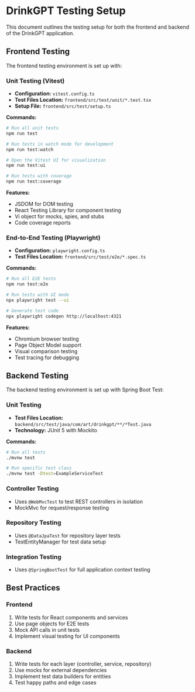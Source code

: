 # DrinkGPT Testing Setup

This document outlines the testing setup for both the frontend and backend of the DrinkGPT application.

## Frontend Testing

The frontend testing environment is set up with:

### Unit Testing (Vitest)

- **Configuration:** `vitest.config.ts`
- **Test Files Location:** `frontend/src/test/unit/*.test.tsx`
- **Setup File:** `frontend/src/test/setup.ts`

**Commands:**

```bash
# Run all unit tests
npm run test

# Run tests in watch mode for development
npm run test:watch

# Open the Vitest UI for visualization
npm run test:ui

# Run tests with coverage
npm run test:coverage
```

**Features:**

- JSDOM for DOM testing
- React Testing Library for component testing
- Vi object for mocks, spies, and stubs
- Code coverage reports

### End-to-End Testing (Playwright)

- **Configuration:** `playwright.config.ts`
- **Test Files Location:** `frontend/src/test/e2e/*.spec.ts`

**Commands:**

```bash
# Run all E2E tests
npm run test:e2e

# Run tests with UI mode
npx playwright test --ui

# Generate test code
npx playwright codegen http://localhost:4321
```

**Features:**

- Chromium browser testing
- Page Object Model support
- Visual comparison testing
- Test tracing for debugging

## Backend Testing

The backend testing environment is set up with Spring Boot Test:

### Unit Testing

- **Test Files Location:** `backend/src/test/java/com/art/drinkgpt/**/*Test.java`
- **Technology:** JUnit 5 with Mockito

**Commands:**

```bash
# Run all tests
./mvnw test

# Run specific test class
./mvnw test -Dtest=ExampleServiceTest
```

### Controller Testing

- Uses `@WebMvcTest` to test REST controllers in isolation
- MockMvc for request/response testing

### Repository Testing

- Uses `@DataJpaTest` for repository layer tests
- TestEntityManager for test data setup

### Integration Testing

- Uses `@SpringBootTest` for full application context testing

## Best Practices

### Frontend

1. Write tests for React components and services
2. Use page objects for E2E tests
3. Mock API calls in unit tests
4. Implement visual testing for UI components

### Backend

1. Write tests for each layer (controller, service, repository)
2. Use mocks for external dependencies
3. Implement test data builders for entities
4. Test happy paths and edge cases 